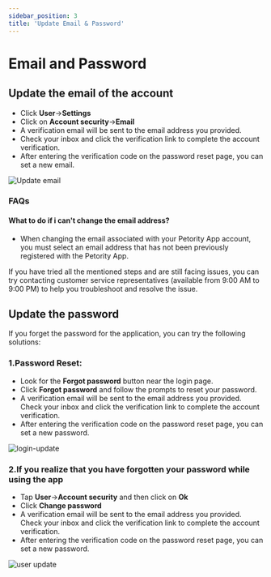 ```yaml
---
sidebar_position: 3
title: 'Update Email & Password'
---
```


# Email and Password
## Update the email of the account
+ Click **User**->**Settings**
+ Click on **Account security**->**Email**
+ A verification email will be sent to the email address you provided.
+ Check your inbox and click the verification link to complete the account verification.
+ After entering the verification code on the password reset page, you can set a new email.

![Update email]()

### FAQs
#### What to do if i can't change the email address?
+ When changing the email associated with your Petority App account, you must select an email address that has not been previously registered with the Petority App.

If you have tried all the mentioned steps and are still facing issues, you can try contacting customer service representatives (available from 9:00 AM to 9:00 PM) to help you troubleshoot and resolve the issue.

## Update the password

If you forget the password for the application, you can try the following solutions:

### 1.Password Reset:
+ Look for the **Forgot password** button near the login page. 
+ Click **Forgot password** and follow the prompts to reset your password.
+ A verification email will be sent to the email address you provided. Check your inbox and click the verification link to complete the account verification.
+ After entering the verification code on the password reset page, you can set a new password.

![login-update]((/img/logo.svg))

### 2.If you realize that you have forgotten your password while using the app
+ Tap **User**->**Account security** and then click on **Ok**
+ Click **Change password** 
+ A verification email will be sent to the email address you provided. Check your inbox and click the verification link to complete the account verification.
+ After entering the verification code on the password reset page, you can set a new password.

![user update]((/img/logo.svg))
 
